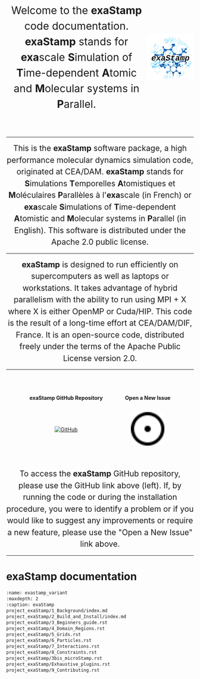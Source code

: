 <div style="display: flex; align-items: center; justify-content: center; height: 400px;">
  <div style="text-align: center; width: 75%;">
    <p style="margin: 0; font-size: 2em; line-height: 1.5;">
      Welcome to the <strong>exaStamp</strong> code documentation. <strong>exaStamp</strong> stands for <strong>exa</strong>scale <strong>S</strong>imulation of <strong>T</strong>ime-dependent <strong>A</strong>tomic and <strong>M</strong>olecular systems in <strong>P</strong>arallel.
    </p>
  </div>
  <div style="text-align: center; width: 25%;">
    <img src="_static/xsp_logo.png" style="width: 100%; vertical-align: middle;" />
  </div>
</div>

-----------------------------------------------------------------------------------------------------------

<div style="text-align: center; width: 100%;">
  <p style="margin: 0; font-size: 1.5em; line-height: 1.5;">
  This is the <strong>exaStamp</strong> software package, a high performance molecular dynamics simulation code, originated at CEA/DAM. <strong>exaStamp</strong> stands for <strong>S</strong>imulations <strong>T</strong>emporelles <strong>A</strong>tomistiques et <strong>M</strong>oléculaires <strong>P</strong>arallèles à l'<strong>exa</strong>scale (in French) or <strong>exa</strong>scale <strong>S</strong>imulations of <strong>T</strong>ime-dependent <strong>A</strong>tomistic and <strong>M</strong>olecular systems in <strong>P</strong>arallel (in English). This software is distributed under the Apache 2.0 public license.  
  </p>
</div>

-----------------------------------------------------------------------------------------------------------

<div style="text-align: center; width: 100%;">
  <p style="margin: 0; font-size: 1.5em; line-height: 1.5;">
  <strong>exaStamp</strong> is designed to run efficiently on supercomputers as well as laptops or workstations. It takes advantage of hybrid parallelism with the ability to run using MPI + X where X is either OpenMP or Cuda/HIP. This code is the result of a long-time effort at CEA/DAM/DIF, France. It is an open-source code, distributed freely under the terms of the Apache Public License version 2.0.
  </p>
</div>

-----------------------------------------------------------------------------------------------------------

<div style="display: grid; grid-template-columns: auto auto; align-items: center; justify-content: center; column-gap: 60px; row-gap: 20px; height: 250px;">

  <!-- Row 1: Texts -->
  <div style="text-align: center; font-weight: bold;">exaStamp GitHub Repository</div>
  <div style="text-align: center; font-weight: bold;">Open a New Issue</div>

  <!-- Row 2: Images -->
  <div style="text-align: center; margin-top: -100px;">
    <a href="https://github.com/Collab4exaNBody/exaStamp" target="_blank">
      <img src="https://github.githubassets.com/images/modules/logos_page/GitHub-Mark.png" alt="GitHub" style="height: 120px;">
    </a>
  </div>

  <div style="text-align: center; margin-top: -100px;">
    <a href="https://github.com/Collab4exaNBody/exaStamp/issues/new" target="_blank">
      <img src="https://raw.githubusercontent.com/primer/octicons/main/icons/issue-opened-16.svg" alt="Create Issue" style="height: 90px;">
    </a>
  </div>

</div>

<div style="text-align: center; width: 100%;">
  <p style="margin: 0; font-size: 1.5em; line-height: 1.5;">
  To access the <strong>exaStamp</strong> GitHub repository, please use the GitHub link above (left). If, by running the code or during the installation procedure, you were to identify a problem or if you would like to suggest any improvements or require a new feature, please use the "Open a New Issue" link above.
  </p>
</div>

-----------------------------------------------------------------------------------------------------------

# exaStamp documentation

```{toctree}
:name: exastamp_variant
:maxdepth: 2
:caption: exaStamp
project_exaStamp/1_Background/index.md
project_exaStamp/2_Build_and_Install/index.md
project_exaStamp/3_Beginners_guide.rst
project_exaStamp/4_Domain_Regions.rst
project_exaStamp/5_Grids.rst   
project_exaStamp/6_Particles.rst
project_exaStamp/7_Interactions.rst
project_exaStamp/8_Constraints.rst
project_exaStamp/3bis_microStamp.rst
project_exaStamp/Exhaustive_plugins.rst
project_exaStamp/9_Contributing.rst
```